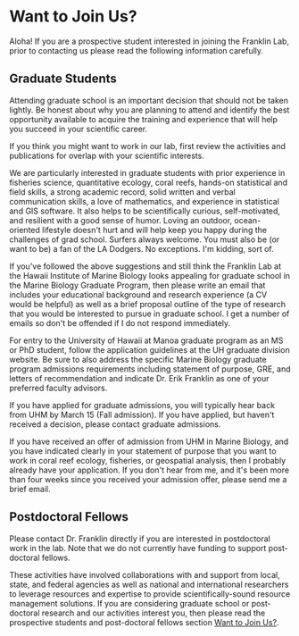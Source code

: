<!DOCTYPE html>
<html lang="en">
<head>
    <meta charset="UTF-8">
    <meta name="viewport" content="width=device-width, initial-scale=1.0">
    <title>Want to Join Us?</title>
    
  <!-- Link to your CSS file -->
  <link rel="stylesheet" href="/css/team.css">
</head>

<body>
    <div class="content">
        <h1>Want to Join Us?</h1>
        <p>Aloha! If you are a prospective student interested in joining the Franklin Lab, prior to contacting us please read the following information carefully.</p>
        <h2>Graduate Students</h2>
        <p>Attending graduate school is an important decision that should not be taken lightly. Be honest about why you are planning to attend and identify the best opportunity available to acquire the training and experience that will help you succeed in your scientific career.</p>
        <p>If you think you might want to work in our lab, first review the activities and publications for overlap with your scientific interests.</p>
        <p>We are particularly interested in graduate students with prior experience in fisheries science, quantitative ecology, coral reefs, hands-on statistical and field skills, a strong academic record, solid written and verbal communication skills, a love of mathematics, and experience in statistical and GIS software. It also helps to be scientifically curious, self-motivated, and resilient with a good sense of humor. Loving an outdoor, ocean-oriented lifestyle doesn't hurt and will help keep you happy during the challenges of grad school. Surfers always welcome. You must also be (or want to be) a fan of the LA Dodgers. No exceptions. I'm kidding, sort of.</p>
        <p>If you've followed the above suggestions and still think the Franklin Lab at the Hawaii Institute of Marine Biology looks appealing for graduate school in the Marine Biology Graduate Program, then please write an email that includes your educational background and research experience (a CV would be helpful) as well as a brief proposal outline of the type of research that you would be interested to pursue in graduate school. I get a number of emails so don't be offended if I do not respond immediately.</p>
        <p>For entry to the University of Hawaii at Manoa graduate program as an MS or PhD student, follow the application guidelines at the UH graduate division website. Be sure to also address the specific Marine Biology graduate program admissions requirements including statement of purpose, GRE, and letters of recommendation and indicate Dr. Erik Franklin as one of your preferred faculty advisors.</p>
        <p>If you have applied for graduate admissions, you will typically hear back from UHM by March 15 (Fall admission). If you have applied, but haven't received a decision, please contact graduate admissions.</p>
        <p>If you have received an offer of admission from UHM in Marine Biology, and you have indicated clearly in your statement of purpose that you want to work in coral reef ecology, fisheries, or geospatial analysis, then I probably already have your application. If you don't hear from me, and it's been more than four weeks since you received your admission offer, please send me a brief email.</p>
        <h2>Postdoctoral Fellows</h2>
        <p>Please contact Dr. Franklin directly if you are interested in postdoctoral work in the lab. Note that we do not currently have funding to support post-doctoral fellows.</p>
        <p>These activities have involved collaborations with and support from local, state, and federal agencies as well as national and international researchers to leverage resources and expertise to provide scientifically-sound resource management solutions. If you are considering graduate school or post-doctoral research and our activities interest you, then please read the prospective students and post-doctoral fellows section <a href="/want-to-join-us" class="badge badge-info">Want to Join Us?</a>.</p>
    </div>
</body>
</html>
